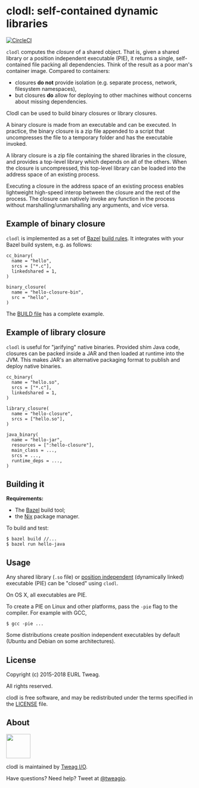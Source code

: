 # clodl: self-contained dynamic libraries

[![CircleCI](https://circleci.com/gh/tweag/clodl.svg?style=svg)](https://circleci.com/gh/tweag/clodl)

`clodl` computes the *closure* of a shared object. That is, given
a shared library or a position independent executable (PIE), it
returns a single, self-contained file packing all dependencies. Think
of the result as a poor man's container image. Compared to containers:

* closures **do not** provide isolation (e.g. separate process,
  network, filesystem namespaces),
* but closures **do** allow for deploying to other machines without
  concerns about missing dependencies.

Clodl can be used to build binary closures or library closures.

A binary closure is made from an executable and can be executed.
In practice, the binary closure is a zip file appended to a script
that uncompresses the file to a temporary folder and has the
executable invoked.

A library closure is a zip file containing the shared libraries in
the closure, and provides a top-level library which depends on all of
the others. When the closure is uncompressed, this top-level library
can be loaded into the address space of an existing process.

Executing a closure in the address space of an existing process
enables lightweight high-speed interop between the closure and the
rest of the process. The closure can natively invoke any function in
the process without marshalling/unmarshalling any arguments, and vice
versa.

## Example of binary closure

`clodl` is implemented as a set
of [Bazel][bazel] [build rules][bazel-rules]. It integrates with your
Bazel build system, e.g. as follows:

```
cc_binary(
  name = "hello",
  srcs = ["*.c"],
  linkedshared = 1,
)

binary_closure(
  name = "hello-closure-bin",
  src = "hello",
)
```

The [BUILD file](BUILD) has a complete example.

[bazel]: https://bazel.build
[bazel-rules]: https://docs.bazel.build/versions/master/skylark/rules.html

## Example of library closure

`clodl` is useful for "jarifying" native binaries. Provided shim Java
code, closures can be packed inside a JAR and then loaded at runtime
into the JVM. This makes JAR's an alternative packaging format to
publish and deploy native binaries.

```
cc_binary(
  name = "hello.so",
  srcs = ["*.c"],
  linkedshared = 1,
)

library_closure(
  name = "hello-closure",
  srcs = ["hello.so"],
)

java_binary(
  name = "hello-jar",
  resources = [":hello-closure"],
  main_class = ...,
  srcs = ...,
  runtime_deps = ...,
)
```

## Building it

**Requirements:**
* The [Bazel][bazel] build tool;
* the [Nix][nix] package manager.

To build and test:

```
$ bazel build //...
$ bazel run hello-java
```

[nix]: https://nixos.org/nix

## Usage

Any shared library (`.so` file) or [position independent][wp-pic]
(dynamically linked) executable (PIE) can be "closed" using `clodl`.

On OS X, all executables are PIE.

To create a PIE on Linux and other platforms, pass the `-pie` flag to
the compiler. For example with GCC,

```
$ gcc -pie ...
```

Some distributions create position independent executables by default
(Ubuntu and Debian on some architectures).

[wp-pic]: https://en.wikipedia.org/wiki/Position-independent_code

## License

Copyright (c) 2015-2018 EURL Tweag.

All rights reserved.

clodl is free software, and may be redistributed under the terms
specified in the [LICENSE](LICENSE) file.

## About

[<img src="https://www.tweag.io/img/tweag-med.png" height="65">](http://tweag.io)

clodl is maintained by [Tweag I/O](http://tweag.io/).

Have questions? Need help? Tweet at
[@tweagio](http://twitter.com/tweagio).
